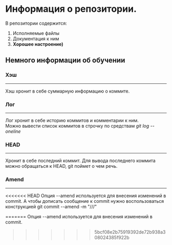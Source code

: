 # Информация о репозитории.

В репозитории содержится:

1. Исполняемые файлы
2. Документация к ним
3. **Хорошее настроение)**


## Немного информации об обучении


### Хэш


---


Хэш хронит в себе суммарную информацию о коммите.


### Лог

---

Лог хронит в себе историю коммитов и комментарии к ним.<br> Можно вывести список коммитов в строчку по средствам *git log --oneline*


### HEAD


---


Хронит в себе последний коммит. Для вывода последнего коммита можно обращаться к HEAD, git поймет о чем речь.


### Amend


---


<<<<<<< HEAD
Опция --amend используется для внесения изменений в commit. А чтобы дописать сообщение к commit нужно воспользоваться конструкцией git commit --amend -m "///"

=======
Опция --amend используется для внесения изменений в commit.
>>>>>>> 5bcf08e2b75919392de72b938a308024385f922b
